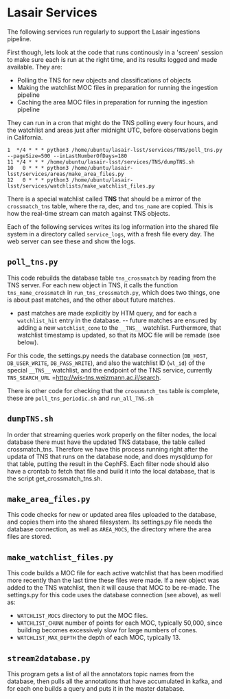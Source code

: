 # Lasair Services
The following services run regularly to support the Lasair ingestions pipeline.

First though, lets look at the code that runs continously in a 'screen' session
to make sure each is run at the right time, and its results logged and made 
available. They are:
- Polling the TNS for new objects and classifications of objects
- Making the watchlist MOC files in preparation for running the ingestion pipeline
- Caching the area MOC files in preparation for running the ingestion pipeline

They can run in a cron that might do the TNS polling every four hours, and the watchlist
and areas just after midnight UTC, before observations begin in California.

```
1  */4 * * * python3 /home/ubuntu/lasair-lsst/services/TNS/poll_tns.py --pageSize=500 --inLastNumberOfDays=180
11 */4 * * * /home/ubuntu/lasair-lsst/services/TNS/dumpTNS.sh 
10   0 * * * python3 /home/ubuntu/lasair-lsst/services/areas/make_area_files.py
12   0 * * * python3 /home/ubuntu/lasair-lsst/services/watchlists/make_watchlist_files.py
```

There is a special watchlist called __TNS__ that should be a mirror of the `crossmatch_tns` 
table, where the ra, dec, and `tns_name` are copied. This is how the real-time stream 
can match against TNS objects. 

Each of the following services writes its log information into the shared file system
in a directory called `service_logs`, with a fresh file every day. The web server can
see these and show the logs.

## `poll_tns.py`
This code rebuilds the database table `tns_crossmatch` by reading from the TNS server.
For each new object in TNS, it calls the function `tns_name_crossmatch` 
in `run_tns_crossmatch.py`, which does two things, one is about past matches, 
and the other about future matches.
- past matches are made explicitly by HTM query, and for each a `watchlist_hit` entry in the database.
-- future matches are ensured by adding a new `watchlist_cone` to the `__TNS__` watchlist. Furthermore, that watchlist timestamp is updated, so that its MOC file will be remade (see below).

For this code, the settings.py needs the database connection 
(`DB_HOST`, `DB_USER_WRITE`, `DB_PASS_WRITE`), and also the watchlist ID (`wl_id`) of the 
special `__TNS__` watchlist, and the endpoint of the TNS service, currently 
`TNS_SEARCH_URL` =http://wis-tns.weizmann.ac.il/search.

There is other code for checking that the `crossmatch_tns` table is complete,
these are `poll_tns_periodic.sh` and `run_all_TNS.sh`

## `dumpTNS.sh`
In order that streaming queries work properly on the filter nodes, the local database there must
have the updated TNS database, the table called crossmatch_tns. Therefore we have this process
running right after the updata of TNS that runs on the database node, and does mysqldump for that
table, putting the result in the CephFS. Each filter node should also have a crontab to fetch 
that file and build it into the local database, that is the script get_crossmatch_tns.sh.

## `make_area_files.py`
This code checks for new or updated area files uploaded to the database, and
copies them into the shared filesystem. 
Its settings.py file needs the database connection,
as well as `AREA_MOCS`, the directory where the area files are stored.

## `make_watchlist_files.py`
This code builds a MOC file for each active watchlist that has been modified more recently 
than the last time these files were made.
If a new object was added to the TNS watchlist, then it will cause that MOC to be re-made.
The settings.py for this code uses the database connection (see above), as well as:
- `WATCHLIST_MOCS`  directory to put the MOC files.
- `WATCHLIST_CHUNK` number of points for each MOC, typically 50,000, since building becomes excessively slow for large numbers of cones.
- `WATCHLIST_MAX_DEPTH` the depth of each MOC, typically 13.

## `stream2database.py`
This program gets a list of all the annotators topic names from the database, 
then pulls all the annotations that have accumulated in kafka, and
for each one builds a query and puts it in the master database.
